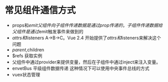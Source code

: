 
# 常见组件通信方式

- props和$emit 父组件向子组件传递数据是通过prop传递的，子组件传递数据给父组件是通过$emit触发事件来做到的
- $attrs和$listeners A->B->C。Vue 2.4 开始提供了$attrs和$listeners来解决这个问题
- $parent,$children
- $refs 获取实例
- 父组件中通过provider来提供变量，然后在子组件中通过inject来注入变量。
- envetBus 平级组件数据传递 这种情况下可以使用中央事件总线的方式
- vuex状态管理
